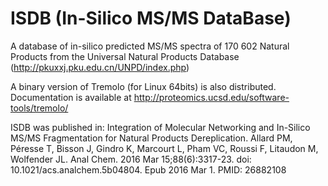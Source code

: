 # ISDB (In-Silico MS/MS DataBase)
A database of in-silico predicted MS/MS spectra of 170 602 Natural Products from the Universal Natural Products Database (http://pkuxxj.pku.edu.cn/UNPD/index.php)


A binary version of Tremolo (for Linux 64bits) is also distributed. Documentation is available at http://proteomics.ucsd.edu/software-tools/tremolo/

ISDB was published in: Integration of Molecular Networking and In-Silico MS/MS Fragmentation for Natural Products Dereplication.
Allard PM, Péresse T, Bisson J, Gindro K, Marcourt L, Pham VC, Roussi F, Litaudon M, Wolfender JL.
Anal Chem. 2016 Mar 15;88(6):3317-23. doi: 10.1021/acs.analchem.5b04804. Epub 2016 Mar 1.
PMID: 26882108 
